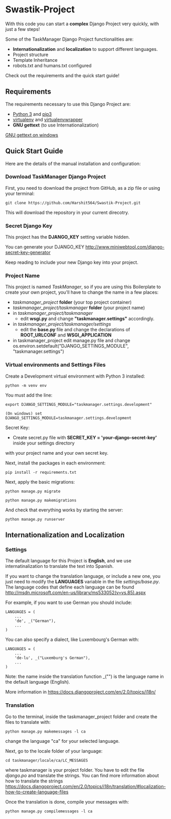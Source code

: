 # Swastik-Project

With this code you can start a **complex** Django Project very quickly, with just a few steps!

Some of the TaskManager Django Project functionalities are:

- **Internationalization** and **localization** to support different languages.
- Project structure
- Template Inheritance
- robots.txt and humans.txt configured

Check out the requirements and the quick start guide!

## Requirements

The requirements necessary to use this Django Project are:

- [Python 3](https://www.python.org/downloads/) and [pip3](https://www.python.org/dev/peps/pep-0439/#the-pip-bootstrap)
- [virtualenv](https://virtualenv.pypa.io/en/stable/installation/) and [virtualenvwrapper](https://virtualenvwrapper.readthedocs.io/en/latest/install.html)
- **GNU gettext** (to use Internationalization)

[GNU gettext on windows](https://docs.djangoproject.com/en/2.0/topics/i18n/translation/#gettext-on-windows)

## Quick Start Guide

Here are the details of the manual installation and configuration:

### Download TaskManager Django Project

First, you need to download the project from GitHub, as a zip file or using your terminal:

    git clone https://github.com/Harshit564/Swastik-Project.git

This will download the repository in your current direcotry.

### Secret Django Key

This project has the **DJANGO_KEY** setting variable hidden.

You can generate your DJANGO_KEY <http://www.miniwebtool.com/django-secret-key-generator>

Keep reading to include your new Django key into your project.

### Project Name

This project is named *TaskManager*, so if you are using this 
Boilerplate to create your own project, you'll have to change 
the name in a few places:

- *taskmanager_project* **folder** (your top project container)
- *taskmanager_project/taskmanager* **folder** (your project name)
- in *taskmanager_project/taskmanager*
  - edit **wsgi.py** and change **"taskmanager.settings"** accordingly.
- in *taskmanager_project/taskmanager/settings*
  - edit the **base.py** file and change the declarations of **ROOT_URLCONF** and **WSGI_APPLICATION**
- in taskmanager_project edit manage.py file and change os.environ.setdefault("DJANGO_SETTINGS_MODULE", "taskmanager.settings")

### Virtual environments and Settings Files

Create a Development virtual environment with Python 3 installed:

    python -m venv env

You must add the line:

    export DJANGO_SETTINGS_MODULE="taskmanager.settings.development"

    (On windows) set DJANGO_SETTINGS_MODULE=taskmanager.settings.development

Secret Key:

- Create secret.py file with **SECRET_KEY = 'your-django-secret-key'** inside your settings directory

with your project name and your own secret key.

Next, install the packages in each environment:

    pip install -r requirements.txt

Next, apply the basic migrations:

    python manage.py migrate

    python manage.py makemigrations

And check that everything works by starting the server:

    python manage.py runserver

## Internationalization and Localization

### Settings

The default language for this Project is **English**, and we use internatinalization to translate the text into Spanish.

If you want to change the translation language, or include a new one, you just need to modify the **LANGUAGES** variable in the file *settings/base.py*. The language codes that define each language can be found <http://msdn.microsoft.com/en-us/library/ms533052(v=vs.85).aspx>

For example, if you want to use German you should include:

    LANGUAGES = (
        ...
        'de', _("German"),
        ...
    )

You can also specify a dialect, like Luxembourg's German with:

    LANGUAGES = (
        ...
        'de-lu', _("Luxemburg's German"),
        ...
    )

Note: the name inside the translation function _("") is the language name in the default language (English).

More information in <https://docs.djangoproject.com/en/2.0/topics/i18n/>

### Translation

Go to the terminal, inside the taskmanager_project folder and create the files to translate with:

    python manage.py makemessages -l ca

change the language "ca" for your selected language.

Next, go to the locale folder of your language:

    cd taskmanager/locale/ca/LC_MESSAGES

where taskmanager is your project folder. You have to edit the file *django.po* and translate the strings. You can find more information about how to translate the strings <https://docs.djangoproject.com/en/2.0/topics/i18n/translation/#localization-how-to-create-language-files>

Once the translation is done, compile your messages with:

    python manage.py compilemessages -l ca
